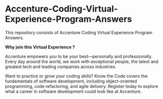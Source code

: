 # Accenture-Coding-Virtual-Experience-Program-Answers

This repository consists of Accenture Coding Virtual Experience Program Answers.

**Why join this Virtual Experience ?**


Accenture empowers you to be your best—personally and professionally. Every day around the world, we work with exceptional people, the latest and greatest tech and leading companies across industries. 

Want to practice or grow your coding skills? Know the Code covers the fundamentals of software development, including object-oriented programming, code refactoring, and agile delivery. Register today to explore what a career in software development could look like at Accenture.

